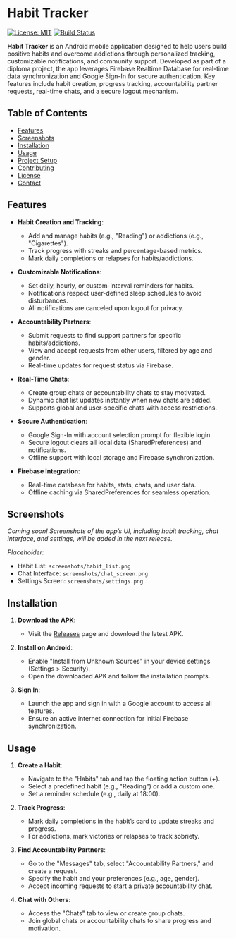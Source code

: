 # Habit Tracker

[![License: MIT](https://img.shields.io/badge/License-MIT-yellow.svg)](https://opensource.org/licenses/MIT)
[![Build Status](https://img.shields.io/badge/build-passing-brightgreen)](https://github.com/AlexPechkin2004/habit-tracker/actions)

**Habit Tracker** is an Android mobile application designed to help users build positive habits and overcome addictions through personalized tracking, customizable notifications, and community support. Developed as part of a diploma project, the app leverages Firebase Realtime Database for real-time data synchronization and Google Sign-In for secure authentication. Key features include habit creation, progress tracking, accountability partner requests, real-time chats, and a secure logout mechanism.

## Table of Contents
- [Features](#features)
- [Screenshots](#screenshots)
- [Installation](#installation)
- [Usage](#usage)
- [Project Setup](#project-setup)
- [Contributing](#contributing)
- [License](#license)
- [Contact](#contact)

## Features
- **Habit Creation and Tracking**:
  - Add and manage habits (e.g., "Reading") or addictions (e.g., "Cigarettes").
  - Track progress with streaks and percentage-based metrics.
  - Mark daily completions or relapses for habits/addictions.

- **Customizable Notifications**:
  - Set daily, hourly, or custom-interval reminders for habits.
  - Notifications respect user-defined sleep schedules to avoid disturbances.
  - All notifications are canceled upon logout for privacy.

- **Accountability Partners**:
  - Submit requests to find support partners for specific habits/addictions.
  - View and accept requests from other users, filtered by age and gender.
  - Real-time updates for request status via Firebase.

- **Real-Time Chats**:
  - Create group chats or accountability chats to stay motivated.
  - Dynamic chat list updates instantly when new chats are added.
  - Supports global and user-specific chats with access restrictions.

- **Secure Authentication**:
  - Google Sign-In with account selection prompt for flexible login.
  - Secure logout clears all local data (SharedPreferences) and notifications.
  - Offline support with local storage and Firebase synchronization.

- **Firebase Integration**:
  - Real-time database for habits, stats, chats, and user data.
  - Offline caching via SharedPreferences for seamless operation.

## Screenshots
*Coming soon! Screenshots of the app’s UI, including habit tracking, chat interface, and settings, will be added in the next release.*

*Placeholder:*
- Habit List: `screenshots/habit_list.png`
- Chat Interface: `screenshots/chat_screen.png`
- Settings Screen: `screenshots/settings.png`

## Installation
1. **Download the APK**:
   - Visit the [Releases](https://github.com/AlexPechkin2004/habit-tracker/releases) page and download the latest APK.
   
2. **Install on Android**:
   - Enable "Install from Unknown Sources" in your device settings (Settings > Security).
   - Open the downloaded APK and follow the installation prompts.

3. **Sign In**:
   - Launch the app and sign in with a Google account to access all features.
   - Ensure an active internet connection for initial Firebase synchronization.

## Usage
1. **Create a Habit**:
   - Navigate to the "Habits" tab and tap the floating action button (+).
   - Select a predefined habit (e.g., "Reading") or add a custom one.
   - Set a reminder schedule (e.g., daily at 18:00).

2. **Track Progress**:
   - Mark daily completions in the habit’s card to update streaks and progress.
   - For addictions, mark victories or relapses to track sobriety.

3. **Find Accountability Partners**:
   - Go to the "Messages" tab, select "Accountability Partners," and create a request.
   - Specify the habit and your preferences (e.g., age, gender).
   - Accept incoming requests to start a private accountability chat.

4. **Chat with Others**:
   - Access the "Chats" tab to view or create group chats.
   - Join global chats or accountability chats to share progress and motivation.
